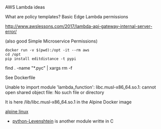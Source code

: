 AWS Lambda ideas

What are policy templates?
   Basic Edge Lambda permissions

http://www.awslessons.com/2017/lambda-api-gateway-internal-server-error/

(also good Simple Microservice Permissions)


```
docker run -v $(pwd):/opt -it --rm aws
cd /opt
pip install editdistance -t pypi
```

find . -name "*.pyc" | xargs rm -f

See Dockerfile


Unable to import module 'lambda_function': libc.musl-x86_64.so.1: cannot open shared object file: No such file or directory

It is here /lib/libc.musl-x86_64.so.1 in the Alpine Docker image

[alpine linux](https://hub.docker.com/_/alpine/)

* [python-Levenshtein](https://pypi.org/project/python-Levenshtein/) is another module writte in C
